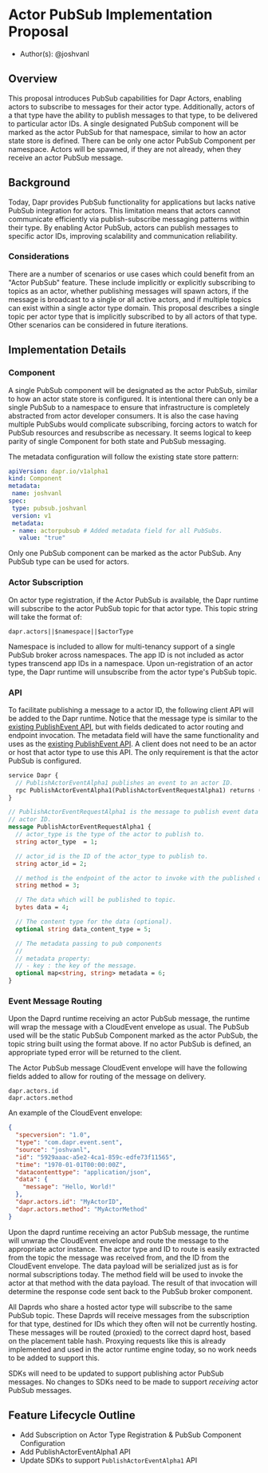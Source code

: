# Actor PubSub Implementation Proposal

- Author(s): @joshvanl

## Overview

This proposal introduces PubSub capabilities for Dapr Actors, enabling actors to subscribe to messages for their actor type.
Additionally, actors of a that type have the ability to publish messages to that type, to be delivered to  particular actor IDs.
A single designated PubSub component will be marked as the actor PubSub for that namespace, similar to how an actor state store is defined.
There can be only one actor PubSub Component per namespace.
Actors will be spawned, if they are not already, when they receive an actor PubSub message.

## Background

Today, Dapr provides PubSub functionality for applications but lacks native PubSub integration for actors.
This limitation means that actors cannot communicate efficiently via publish-subscribe messaging patterns within their type.
By enabling Actor PubSub, actors can publish messages to specific actor IDs, improving scalability and communication reliability.

### Considerations

There are a number of scenarios or use cases which could benefit from an "Actor PubSub" feature.
These include implicitly or explicitly subscribing to topics as an actor, whether publishing messages will spawn actors, if the message is broadcast to a single or all active actors, and if multiple topics can exist within a single actor type domain.
This proposal describes a single topic per actor type that is implicitly subscribed to by all actors of that type.
Other scenarios can be considered in future iterations.

## Implementation Details

### Component

A single PubSub component will be designated as the actor PubSub, similar to how an actor state store is configured.
It is intentional there can only be a single PubSub to a namespace to ensure that infrastructure is completely abstracted from actor developer consumers.
It is also the case having multiple PubSubs would complicate subscribing, forcing actors to watch for PubSub resources and resubscribe as necessary.
It seems logical to keep parity of single Component for both state and PubSub messaging.

The metadata configuration will follow the existing state store pattern:

```yaml
apiVersion: dapr.io/v1alpha1
kind: Component
metadata:
 name: joshvanl
spec:
 type: pubsub.joshvanl
 version: v1
 metadata:
 - name: actorpubsub # Added metadata field for all PubSubs.
   value: "true"
```

Only one PubSub component can be marked as the actor PubSub.
Any PubSub type can be used for actors.

### Actor Subscription

On actor type registration, if the Actor PubSub is available, the Dapr runtime will subscribe to the actor PubSub topic for that actor type.
This topic string will take the format of:

```
dapr.actors||$namespace||$actorType
```

Namespace is included to allow for multi-tenancy support of a single PubSub broker across namespaces.
The app ID is not included as actor types transcend app IDs in a namespace.
Upon un-registration of an actor type, the Dapr runtime will unsubscribe from the actor type's PubSub topic.

### API

To facilitate publishing a message to a actor ID, the following client API will be added to the Dapr runtime.
Notice that the message type is similar to the [existing PublishEvent API](https://github.com/dapr/dapr/blob/955436f45f783e52c9af8c2ae32f7f82a287c39c/dapr/proto/runtime/v1/dapr.proto#L381), but with fields dedicated to actor routing and endpoint invocation.
The metadata field will have the same functionality and uses as the [existing PublishEvent API](https://github.com/dapr/dapr/blob/955436f45f783e52c9af8c2ae32f7f82a287c39c/dapr/proto/runtime/v1/dapr.proto#L381).
A client does not need to be an actor or host that actor type to use this API.
The only requirement is that the actor PubSub is configured.

```proto
service Dapr {
  // PublishActorEventAlpha1 publishes an event to an actor ID.
  rpc PublishActorEventAlpha1(PublishActorEventRequestAlpha1) returns (google.protobuf.Empty) {}
}

// PublishActorEventRequestAlpha1 is the message to publish event data to an
// actor ID.
message PublishActorEventRequestAlpha1 {
  // actor_type is the type of the actor to publish to.
  string actor_type  = 1;

  // actor_id is the ID of the actor_type to publish to.
  string actor_id = 2;

  // method is the endpoint of the actor to invoke with the published data.
  string method = 3;

  // The data which will be published to topic.
  bytes data = 4;

  // The content type for the data (optional).
  optional string data_content_type = 5;

  // The metadata passing to pub components
  //
  // metadata property:
  // - key : the key of the message.
  optional map<string, string> metadata = 6;
}
```

### Event Message Routing

Upon the Daprd runtime receiving an actor PubSub message, the runtime will wrap the message with a CloudEvent envelope as usual.
The PubSub used will be the static PubSub Component marked as the actor PubSub, the topic string built using the format above.
If no actor PubSub is defined, an appropriate typed error will be returned to the client.

The Actor PubSub message CloudEvent envelope will have the following fields added to allow for routing of the message on delivery.

```
dapr.actors.id
dapr.actors.method
```

An example of the CloudEvent envelope:

```json
{
  "specversion": "1.0",
  "type": "com.dapr.event.sent",
  "source": "joshvanl",
  "id": "5929aaac-a5e2-4ca1-859c-edfe73f11565",
  "time": "1970-01-01T00:00:00Z",
  "datacontenttype": "application/json",
  "data": {
    "message": "Hello, World!"
  },
  "dapr.actors.id": "MyActorID",
  "dapr.actors.method": "MyActorMethod"
}
```

Upon the daprd runtime receiving an actor PubSub message, the runtime will unwrap the CloudEvent envelope and route the message to the appropriate actor instance.
The actor type and ID to route is easily extracted from the topic the message was received from, and the ID from the CloudEvent envelope.
The data payload will be serialized just as is for normal subscriptions today.
The method field will be used to invoke the actor at that method with the data payload.
The result of that invocation will determine the response code sent back to the PubSub broker component.

All Daprds who share a hosted actor type will subscribe to the same PubSub topic.
These Daprds will receive messages from the subscription for that type, destined for IDs which they often will not be currently hosting.
These messages will be routed (proxied) to the correct daprd host, based on the placement table hash.
Proxying requests like this is already implemented and used in the actor runtime engine today, so no work needs to be added to support this.

SDKs will need to be updated to support publishing actor PubSub messages.
No changes to SDKs need to be made to support _receiving_ actor PubSub messages.

## Feature Lifecycle Outline

- Add Subscription on Actor Type Registration & PubSub Component Configuration
- Add PublishActorEventAlpha1 API
- Update SDKs to support `PublishActorEventAlpha1` API
